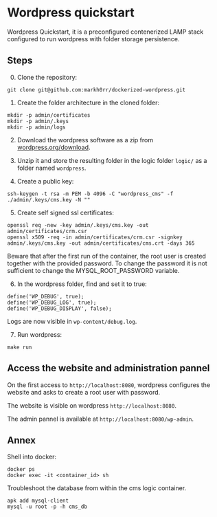 # Wordpress quickstart 

Wordpress Quickstart, it is a preconfigured contenerized LAMP stack configured to run wordpress with folder storage persistence. 

## Steps 

0. Clone the repository:
```
git clone git@github.com:markh0rr/dockerized-wordpress.git
```

1. Create the folder architecture in the cloned folder:
```
mkdir -p admin/certificates
mkdir -p admin/.keys
mkdir -p admin/logs
```

2. Download the wordpress software as a zip from [wordpress.org/download](https://fr.wordpress.org/download/).

3. Unzip it and store the resulting folder in the logic folder `logic/` as a folder named `wordpress`.

4. Create a public key:
```
ssh-keygen -t rsa -m PEM -b 4096 -C "wordpress_cms" -f ./admin/.keys/cms.key -N ""
```

5. Create self signed ssl certificates:
```
openssl req -new -key admin/.keys/cms.key -out admin/certificates/crm.csr
openssl x509 -req -in admin/certificates/crm.csr -signkey admin/.keys/cms.key -out admin/certificates/cms.crt -days 365
```

Beware that after the first run of the container, the root user is created together with the provided password. To change the password it is not sufficient to change the MYSQL_ROOT_PASSWORD variable. 

6. In the wordpress folder, find and set it to true: 
```
define('WP_DEBUG', true);
define('WP_DEBUG_LOG', true);
define('WP_DEBUG_DISPLAY', false);
```

Logs are now visible in `wp-content/debug.log`.

7. Run wordpress:
```
make run
```

## Access the website and administration pannel

On the first access to `http://localhost:8080`, wordpress configures the website and asks to create a root user with password. 

The website is visible on wordpress `http://localhost:8080`.

The admin pannel is available at `http://localhost:8080/wp-admin`.

## Annex

Shell into docker: 
```
docker ps 
docker exec -it <container_id> sh 
```

Troubleshoot the database from within the cms logic container. 
```
apk add mysql-client
mysql -u root -p -h cms_db
```
